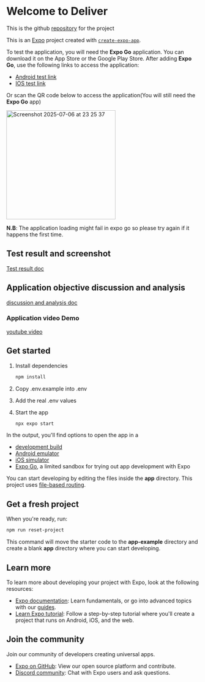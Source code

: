 # Welcome to Deliver

This is the github [repository](https://github.com/izzeddin62/deliver) for the project

This is an [Expo](https://expo.dev) project created with [`create-expo-app`](https://www.npmjs.com/package/create-expo-app).

To test the application, you will need the **Expo Go** application. You can download it on the App Store or the Google Play Store. After adding **Expo Go**, use the following links to access the application:
- [Android test link](https://expo.dev/accounts/izzeddin/projects/deliver/fingerprints/b8849183cd49bbc1f94adeb6e101c52e09aa2af9)
- [IOS test link](https://expo.dev/accounts/izzeddin/projects/deliver/fingerprints/b153b98f662b0f1ba58dabf206507b5bec459706)

Or scan the QR code below to access the application(You will still need the **Expo Go** app)

<img width="285" alt="Screenshot 2025-07-06 at 23 25 37" src="https://github.com/user-attachments/assets/7c441181-a630-4312-8247-233e0d963621" />

**N.B**: The application loading might fail in expo go so please try again if it happens the first time.

## Test result and screenshot

[Test result doc](https://docs.google.com/document/d/1PyAN0rZIowtF1Nb8HDw_KNJ-o1q83o7IUIbsNoIg1Fg/edit?usp=sharing)

## Application objective discussion and analysis
[discussion and analysis doc](https://docs.google.com/document/d/1lF5rKIU5zHMUmjJcfpD7pe7DPP9KkI6JyHC3XZ0ZP_o/edit?usp=sharing)


### Application video Demo
[youtube video](https://youtu.be/vgg2aiYkI20)

## Get started

1. Install dependencies

   ```bash
   npm install
   ```
2. Copy .env.example into .env

3. Add the real .env values

4. Start the app

   ```bash
   npx expo start
   ```

In the output, you'll find options to open the app in a

- [development build](https://docs.expo.dev/develop/development-builds/introduction/)
- [Android emulator](https://docs.expo.dev/workflow/android-studio-emulator/)
- [iOS simulator](https://docs.expo.dev/workflow/ios-simulator/)
- [Expo Go](https://expo.dev/go), a limited sandbox for trying out app development with Expo

You can start developing by editing the files inside the **app** directory. This project uses [file-based routing](https://docs.expo.dev/router/introduction).

## Get a fresh project

When you're ready, run:

```bash
npm run reset-project
```

This command will move the starter code to the **app-example** directory and create a blank **app** directory where you can start developing.

## Learn more

To learn more about developing your project with Expo, look at the following resources:

- [Expo documentation](https://docs.expo.dev/): Learn fundamentals, or go into advanced topics with our [guides](https://docs.expo.dev/guides).
- [Learn Expo tutorial](https://docs.expo.dev/tutorial/introduction/): Follow a step-by-step tutorial where you'll create a project that runs on Android, iOS, and the web.

## Join the community

Join our community of developers creating universal apps.

- [Expo on GitHub](https://github.com/expo/expo): View our open source platform and contribute.
- [Discord community](https://chat.expo.dev): Chat with Expo users and ask questions.
